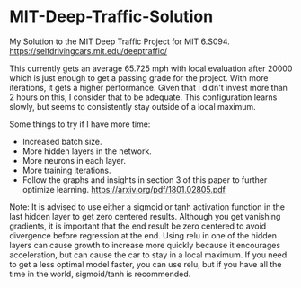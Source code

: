 # MIT-Deep-Traffic-Solution
My Solution to the MIT Deep Traffic Project for MIT 6.S094. https://selfdrivingcars.mit.edu/deeptraffic/

This currently gets an average 65.725 mph with local evaluation after 20000 which is just enough to get a passing grade for the project. With more iterations, it gets a higher performance. Given that I didn't invest more than 2 hours on this, I consider that to be adequate. This configuration learns slowly, but seems to consistently stay outside of a local maximum.

Some things to try if I have more time:
* Increased batch size.
* More hidden layers in the network.
* More neurons in each layer.
* More training iterations.
* Follow the graphs and insights in section 3 of this paper to further optimize learning. https://arxiv.org/pdf/1801.02805.pdf


Note: It is advised to use either a sigmoid or tanh activation function in the last hidden layer to get zero centered results. Although you get vanishing gradients, it is important that the end result be zero centered to avoid divergence before regression at the end. Using relu in one of the hidden layers can cause growth to increase more quickly because it encourages acceleration, but can cause the car to stay in a local maximum. If you need to get a less optimal model faster, you can use relu, but if you have all the time in the world, sigmoid/tanh is recommended.